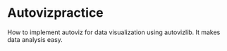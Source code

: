 # Autovizpractice
How to implement autoviz for data visualization using autovizlib.
It makes data analysis easy.
